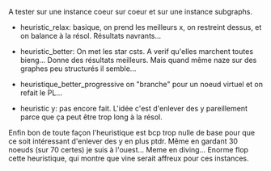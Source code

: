A tester sur une instance coeur sur coeur et sur une instance subgraphs.


- heuristic_relax: 
basique, on prend les meilleurs x, on restreint dessus, et on balance à la résol.
Résultats navrants...

- heuristic_better:
On met les star csts. A verif qu'elles marchent toutes bieng...
Donne des résultats meilleurs.
Mais quand même naze sur des graphes peu structurés il semble...

- heuristique_better_progressive
on "branche" pour un noeud virtuel et on refait le PL...

- heuristic y:
pas encore fait. L'idée c'est d'enlever des y pareillement parce que ça peut être trop long à la résol.


Enfin bon de toute façon l'heuristique est bcp trop nulle de base pour que ce soit intéressant d'enlever des y en plus ptdr. Même en gardant 30 noeuds (sur 70 certes) je suis à l'ouest... Meme en diving... Enorme flop cette heuristique, qui montre que vine serait affreux pour ces instances.